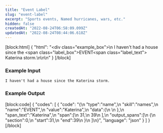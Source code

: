 ```yaml
---
title: "Event Label"
slug: "event-label"
excerpt: "Sports events, Named hurricanes, wars, etc."
hidden: false
createdAt: "2022-08-24T06:58:09.099Z"
updatedAt: "2022-08-24T08:44:06.618Z"
---
```

[block:html]
{
  "html": "<div class=\"example_box\">\n  I haven't had a house since the <span class=\"label_box\">EVENT</span><span class=\"label_text\"> Katerina</span> storm.\n</div>\n\n<style>\n  .label_box { \n    box-sizing: border-box;\n    border-width: 0px;\n    border-style: solid;\n    border-bottom-left-radius: 0.25rem;\n    border-top-left-radius: 0.25rem;\n    border-top-right-radius: 0.25rem;\n    background-color: rgb(241, 59, 233);\n    color: white;\n    padding: 2px;\n    position: relative;\n    outline-style: none;\">\n  }\n  .label_text {\n    box-sizing: border-box;\n    border-width: 0px 0px 2px;\n    border-style: solid;\n    border-color: rgb(241, 59, 233);\n\t}\n  .example_box {\n    max-width: 40rem;\n    margin: 0 auto;\n    background-color: rgb(243, 245, 249);\n    padding: 18px;\n    line-height: 28px;\n  }\n  .tooltip {\n    color:white;\n    background-color: black;\n    width: 120px;\n    position: absolute;\n        top: 26px;\n        left: 15px;\n  }\n</style>"
}
[/block]
### Example Input

```
I haven't had a house since the Katerina storm.
```

### Example Output
[block:code]
{
  "codes": [
    {
      "code": "{\n   \"type\":\"name\",\n   \"skill\":\"names\",\n   \"name\":\"EVENT\",\n   \"value\":\"Katerina\",\n   \"data\":{\n      \n   },\n   \"span_text\":\"Katerina\",\n   \"span\":[\n      31,\n      39\n   ],\n   \"output_spans\":[\n      {\n         \"section\":0,\n         \"start\":31,\n         \"end\":39\n      }\n   ]\n}",
      "language": "json"
    }
  ]
}
[/block]